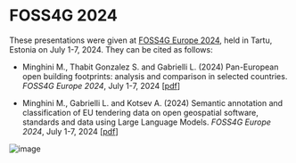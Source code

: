 # FOSS4G 2024
These presentations were given at [FOSS4G Europe 2024](https://2024.europe.foss4g.org), held in Tartu, Estonia on July 1-7, 2024. They can be cited as follows:

* Minghini M., Thabit Gonzalez S. and Gabrielli L. (2024) Pan-European open building footprints: analysis and comparison in selected countries. _FOSS4G Europe 2024_, July 1-7, 2024 [[pdf](FOSS4GE_Buildings.pdf)]

* Minghini M., Gabrielli L. and Kotsev A. (2024) Semantic annotation and classification of EU tendering data on open geospatial software, standards and data using Large Language Models. _FOSS4G Europe 2024_, July 1-7, 2024 [[pdf](TED-LLM_FOSS4GE.pdf)]

![image](https://github.com/MarcoMinghini/Research-material/assets/14758434/517ac8ba-6375-4c6d-a638-c6dc876a3b9b)
